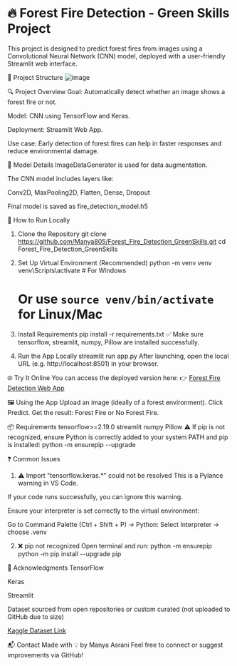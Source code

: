# 🔥 Forest Fire Detection - Green Skills Project
This project is designed to predict forest fires from images using a Convolutional Neural Network (CNN) model, deployed with a user-friendly Streamlit web interface.

📁 Project Structure
![image](https://github.com/user-attachments/assets/84d16baf-a70f-4c95-8137-3a266af499b1)

🔍 Project Overview
Goal: Automatically detect whether an image shows a forest fire or not.

Model: CNN using TensorFlow and Keras.

Deployment: Streamlit Web App.

Use case: Early detection of forest fires can help in faster responses and reduce environmental damage.

🧠 Model Details
ImageDataGenerator is used for data augmentation.

The CNN model includes layers like:

Conv2D, MaxPooling2D, Flatten, Dense, Dropout

Final model is saved as fire_detection_model.h5

🚀 How to Run Locally
1. Clone the Repository
    git clone https://github.com/Manya805/Forest_Fire_Detection_GreenSkills.git
    cd Forest_Fire_Detection_GreenSkills
2. Set Up Virtual Environment (Recommended)
    python -m venv venv
    venv\Scripts\activate    # For Windows
    # Or use `source venv/bin/activate` for Linux/Mac
3. Install Requirements
    pip install -r requirements.txt
    ✅ Make sure tensorflow, streamlit, numpy, Pillow are installed successfully.

4. Run the App Locally
    streamlit run app.py
    After launching, open the local URL (e.g. http://localhost:8501) in your browser.

🌐 Try It Online
You can access the deployed version here:
👉 [Forest Fire Detection Web App](https://forestfiredetectiongreenskills-ejl8iwbggmxsthvxgq7uqk.streamlit.app) 

🖼️ Using the App
Upload an image (ideally of a forest environment).
Click Predict.
Get the result: Forest Fire or No Forest Fire.

📦 Requirements
    tensorflow>=2.19.0
    streamlit
    numpy
    Pillow
  ⚠️ If pip is not recognized, ensure Python is correctly added to your system PATH and pip is installed: python -m ensurepip --upgrade

❓ Common Issues
1. ⚠️ Import "tensorflow.keras.*" could not be resolved
This is a Pylance warning in VS Code.

If your code runs successfully, you can ignore this warning.

Ensure your interpreter is set correctly to the virtual environment:

Go to Command Palette (Ctrl + Shift + P) → Python: Select Interpreter → choose .venv

2. ❌ pip not recognized
  Open terminal and run:
  python -m ensurepip
  python -m pip install --upgrade pip

🙌 Acknowledgments
  TensorFlow

  Keras

  Streamlit

  Dataset sourced from open repositories or custom curated (not uploaded to GitHub due to size)

[Kaggle Dataset Link](https://www.kaggle.com/datasets/abdelghaniaaba/wildfire-prediction-dataset?resource=download)

📬 Contact
Made with 💡 by Manya Asrani
Feel free to connect or suggest improvements via GitHub!
